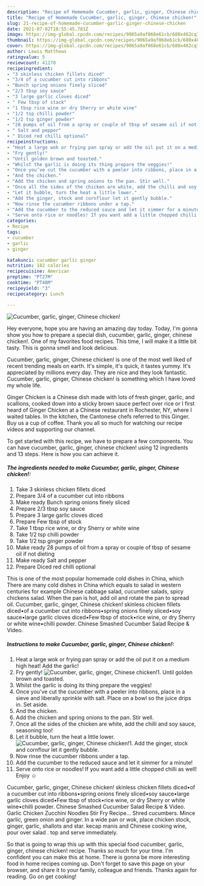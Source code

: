 ```yaml
---
description: "Recipe of Homemade Cucumber, garlic, ginger, Chinese chicken!"
title: "Recipe of Homemade Cucumber, garlic, ginger, Chinese chicken!"
slug: 21-recipe-of-homemade-cucumber-garlic-ginger-chinese-chicken
date: 2021-07-02T18:55:45.781Z
image: https://img-global.cpcdn.com/recipes/9065a9af068e61cb/680x482cq70/cucumber-garlic-ginger-chinese-chicken-recipe-main-photo.jpg
thumbnail: https://img-global.cpcdn.com/recipes/9065a9af068e61cb/680x482cq70/cucumber-garlic-ginger-chinese-chicken-recipe-main-photo.jpg
cover: https://img-global.cpcdn.com/recipes/9065a9af068e61cb/680x482cq70/cucumber-garlic-ginger-chinese-chicken-recipe-main-photo.jpg
author: Lewis Matthews
ratingvalue: 5
reviewcount: 41270
recipeingredient:
- "3 skinless chicken fillets diced"
- "3/4 of a cucumber cut into ribbons"
- "Bunch spring onions finely sliced"
- "2/3 tbsp soy sauce"
- "3 large garlic cloves diced"
- " Few tbsp of stock"
- "1 tbsp rice wine or dry Sherry or white wine"
- "1/2 tsp chilli powder"
- "1/2 tsp ginger powder"
- "28 pumps of oil from a spray or couple of tbsp of sesame oil if not dieting"
- " Salt and pepper"
- " Diced red chilli optional"
recipeinstructions:
- "Heat a large wok or frying pan spray or add the oil put it on a medium high heat! Add the garlic!"
- "Fry gently!"
- "Until golden brown and toasted."
- "Whilst the garlic is doing its thing prepare the veggies!"
- "Once you’ve cut the cucumber with a peeler into ribbons, place in a sieve and liberally sprinkle with salt. Place on a bowl so the juice drips in. Set aside."
- "And the chicken."
- "Add the chicken and spring onions to the pan. Stir well."
- "Once all the sides of the chicken are white, add the chilli and soy sauce, seasoning too!"
- "Let it bubble, turn the heat a little lower."
- "Add the ginger, stock and cornflour let it gently bubble."
- "Now rinse the cucumber ribbons under a tap."
- "Add the cucumber to the reduced sauce and let it simmer for a minute!"
- "Serve onto rice or noodles! If you want add a little chopped chilli as well! Enjoy ☺️"
categories:
- Recipe
tags:
- cucumber
- garlic
- ginger

katakunci: cucumber garlic ginger 
nutrition: 182 calories
recipecuisine: American
preptime: "PT27M"
cooktime: "PT48M"
recipeyield: "3"
recipecategory: Lunch

---
```



![Cucumber, garlic, ginger, Chinese chicken!](https://img-global.cpcdn.com/recipes/9065a9af068e61cb/680x482cq70/cucumber-garlic-ginger-chinese-chicken-recipe-main-photo.jpg)

Hey everyone, hope you are having an amazing day today. Today, I'm gonna show you how to prepare a special dish, cucumber, garlic, ginger, chinese chicken!. One of my favorites food recipes. This time, I will make it a little bit tasty. This is gonna smell and look delicious.

Cucumber, garlic, ginger, Chinese chicken! is one of the most well liked of recent trending meals on earth. It's simple, it's quick, it tastes yummy. It's appreciated by millions every day. They are nice and they look fantastic. Cucumber, garlic, ginger, Chinese chicken! is something which I have loved my whole life.

Ginger Chicken is a Chinese dish made with lots of fresh ginger, garlic, and scallions, cooked down into a sticky brown sauce perfect over rice or I first heard of Ginger Chicken at a Chinese restaurant in Rochester, NY, where I waited tables. In the kitchen, the Cantonese chefs referred to this Ginger. Buy us a cup of coffee. Thank you all so much for watching our recipe videos and supporting our channel.


To get started with this recipe, we have to prepare a few components. You can have cucumber, garlic, ginger, chinese chicken! using 12 ingredients and 13 steps. Here is how you can achieve it.

<!--inarticleads1-->

##### The ingredients needed to make Cucumber, garlic, ginger, Chinese chicken!:

1. Take 3 skinless chicken fillets diced
1. Prepare 3/4 of a cucumber cut into ribbons
1. Make ready Bunch spring onions finely sliced
1. Prepare 2/3 tbsp soy sauce
1. Prepare 3 large garlic cloves diced
1. Prepare  Few tbsp of stock
1. Take 1 tbsp rice wine, or dry Sherry or white wine
1. Take 1/2 tsp chilli powder
1. Take 1/2 tsp ginger powder
1. Make ready 28 pumps of oil from a spray or couple of tbsp of sesame oil if not dieting
1. Make ready  Salt and pepper
1. Prepare  Diced red chilli optional


This is one of the most popular homemade cold dishes in China, which There are many cold dishes in China which equals to salad in western centuries for example Chinese cabbage salad, cucumber salads, spicy chickens salad. When the pan is hot, add oil and rotate the pan to spread oil. Cucumber, garlic, ginger, Chinese chicken! skinless chicken fillets diced•of a cucumber cut into ribbons•spring onions finely sliced•soy sauce•large garlic cloves diced•Few tbsp of stock•rice wine, or dry Sherry or white wine•chilli powder. Chinese Smashed Cucumber Salad Recipe &amp; Video. 

<!--inarticleads2-->

##### Instructions to make Cucumber, garlic, ginger, Chinese chicken!:

1. Heat a large wok or frying pan spray or add the oil put it on a medium high heat! Add the garlic!
1. Fry gently!
<img src="//assets-global.cpcdn.com/assets/icons/button_play-2c75c40dde080a61004c1f40b05d8f140eaff45d7e9e6481dc71c63d2e7c4909.png" alt="Cucumber, garlic, ginger, Chinese chicken!">1. Until golden brown and toasted.
1. Whilst the garlic is doing its thing prepare the veggies!
1. Once you’ve cut the cucumber with a peeler into ribbons, place in a sieve and liberally sprinkle with salt. Place on a bowl so the juice drips in. Set aside.
1. And the chicken.
1. Add the chicken and spring onions to the pan. Stir well.
1. Once all the sides of the chicken are white, add the chilli and soy sauce, seasoning too!
1. Let it bubble, turn the heat a little lower.
<img src="//assets-global.cpcdn.com/assets/icons/button_play-2c75c40dde080a61004c1f40b05d8f140eaff45d7e9e6481dc71c63d2e7c4909.png" alt="Cucumber, garlic, ginger, Chinese chicken!">1. Add the ginger, stock and cornflour let it gently bubble.
1. Now rinse the cucumber ribbons under a tap.
1. Add the cucumber to the reduced sauce and let it simmer for a minute!
1. Serve onto rice or noodles! If you want add a little chopped chilli as well! Enjoy ☺️


Cucumber, garlic, ginger, Chinese chicken! skinless chicken fillets diced•of a cucumber cut into ribbons•spring onions finely sliced•soy sauce•large garlic cloves diced•Few tbsp of stock•rice wine, or dry Sherry or white wine•chilli powder. Chinese Smashed Cucumber Salad Recipe &amp; Video. Garlic Chicken Zucchini Noodles Stir Fry Recipe… Shred cucumbers. Mince garlic, green onion and ginger. In a wide pan or wok, place chicken stock, ginger, garlic, shallots and star. kecap manis and Chinese cooking wine, pour over salad . top and serve immediately. 

So that is going to wrap this up with this special food cucumber, garlic, ginger, chinese chicken! recipe. Thanks so much for your time. I'm confident you can make this at home. There is gonna be more interesting food in home recipes coming up. Don't forget to save this page on your browser, and share it to your family, colleague and friends. Thanks again for reading. Go on get cooking!
